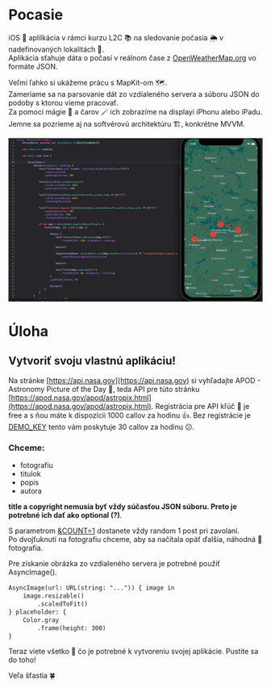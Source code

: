 # Pocasie

iOS :iphone: aplilkácia v rámci kurzu L2C :books: na sledovanie počasia :sun_behind_rain_cloud: v nadefinovaných lokalitách :compass:.  
Aplikácia sťahuje dáta o počasí v reálnom čase z [OpenWeatherMap.org](https://openweathermap.org) vo formáte JSON.
    
Veľmi ľahko si ukážeme prácu s MapKit-om :world_map:.  
Zameriame sa na parsovanie dát zo vzdialeného servera a súboru JSON do podoby s ktorou vieme pracovať.  
Za pomoci mágie :crystal_ball: a čarov :magic_wand: ich zobrazíme na displayi iPhonu alebo iPadu.  
Jemne sa pozrieme aj na softvérovú architektúru :building_construction:, konkrétne MVVM.

![Pocasie screenshot](https://github.com/pavelsurovy/Pocasie/blob/main/Pocasie%20screenshot.png)

# Úloha

## Vytvoriť svoju vlastnú aplikáciu!
Na stránke [https://api.nasa.gov](https://api.nasa.gov) si vyhľadajte APOD - Astronomy Picture of the Day :milky_way:, teda API pre túto stránku [https://apod.nasa.gov/apod/astropix.html](https://apod.nasa.gov/apod/astropix.html). Registrácia pre API kľúč :key: je free a s ňou máte k dispozícii 1000 callov za hodinu :thumbsup:. Bez registrácie je [DEMO_KEY](https://api.nasa.gov/planetary/apod?api_key=DEMO_KEY) tento vám poskytuje 30 callov za hodinu :confused:.

### Chceme:
* fotografiu
* titulok
* popis
* autora

**title a copyright nemusia byť vždy súčasťou JSON súboru. Preto je potrebné ich dať ako optional (?)**. 

S parametrom [&COUNT=1](https://api.nasa.gov/planetary/apod?api_key=DEMO_KEY&count=1) dostanete vždy random 1 post pri zavolaní.  
Po dvojťuknutí na fotografiu chceme, aby sa načítala opäť ďalšia, náhodná :twisted_rightwards_arrows: fotografia.

Pre získanie obrázka zo vzdialeného servera je potrebné použiť AsyncImage().
```
AsyncImage(url: URL(string: "...")) { image in
    image.resizable()
        .scaledToFit()
} placeholder: {
    Color.gray
        .frame(height: 300)
}
```

Teraz viete všetko :brain: čo je potrebné k vytvoreniu svojej aplikácie. Pustite sa do toho!

Veľa šťastia :four_leaf_clover:
